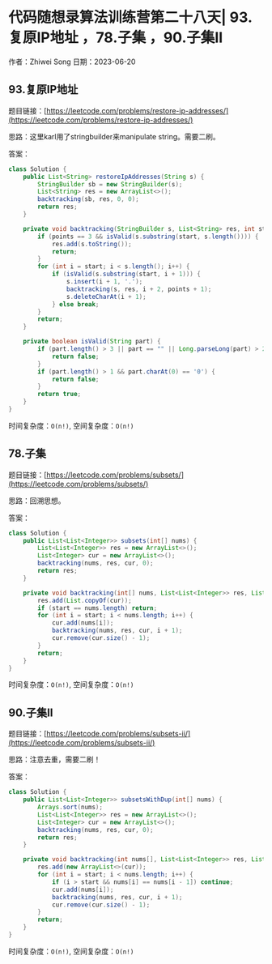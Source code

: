 # 代码随想录算法训练营第二十八天| 93.复原IP地址 ，78.子集 ，90.子集II
作者：Zhiwei Song 
日期：2023-06-20

## 93.复原IP地址
题目链接：[https://leetcode.com/problems/restore-ip-addresses/](https://leetcode.com/problems/restore-ip-addresses/)

思路：这里karl用了stringbuilder来manipulate string。需要二刷。

答案：

```java
class Solution {
    public List<String> restoreIpAddresses(String s) {
        StringBuilder sb = new StringBuilder(s);
        List<String> res = new ArrayList<>();
        backtracking(sb, res, 0, 0);
        return res;
    }

    private void backtracking(StringBuilder s, List<String> res, int start, int points) {
        if (points == 3 && isValid(s.substring(start, s.length()))) {
            res.add(s.toString());
            return;
        }
        for (int i = start; i < s.length(); i++) {
            if (isValid(s.substring(start, i + 1))) {
                s.insert(i + 1, '.');
                backtracking(s, res, i + 2, points + 1);
                s.deleteCharAt(i + 1);
            } else break;
        }
        return;
    }

    private boolean isValid(String part) {
        if (part.length() > 3 || part == "" || Long.parseLong(part) > 255) {
            return false;
        }
        if (part.length() > 1 && part.charAt(0) == '0') {
            return false;
        }
        return true;
    }
}
```

时间复杂度：``O(n!)``, 空间复杂度：``O(n!)``

## 78.子集
题目链接：[https://leetcode.com/problems/subsets/](https://leetcode.com/problems/subsets/)

思路：回溯思想。

答案：

```java
class Solution {
    public List<List<Integer>> subsets(int[] nums) {
        List<List<Integer>> res = new ArrayList<>();
        List<Integer> cur = new ArrayList<>();
        backtracking(nums, res, cur, 0);
        return res;
    }

    private void backtracking(int[] nums, List<List<Integer>> res, List<Integer> cur, int start) {
        res.add(List.copyOf(cur));
        if (start == nums.length) return;
        for (int i = start; i < nums.length; i++) {
            cur.add(nums[i]);
            backtracking(nums, res, cur, i + 1);
            cur.remove(cur.size() - 1);
        }
        return;
    }
}
```

时间复杂度：``O(n!)``, 空间复杂度：``O(n!)``

## 90.子集II
题目链接：[https://leetcode.com/problems/subsets-ii/](https://leetcode.com/problems/subsets-ii/)

思路：注意去重，需要二刷！

答案：

```java
class Solution {
    public List<List<Integer>> subsetsWithDup(int[] nums) {
        Arrays.sort(nums);
        List<List<Integer>> res = new ArrayList<>();
        List<Integer> cur = new ArrayList<>();
        backtracking(nums, res, cur, 0);
        return res;
    }

    private void backtracking(int nums[], List<List<Integer>> res, List<Integer> cur, int start) {
        res.add(new ArrayList<>(cur));
        for (int i = start; i < nums.length; i++) {
            if (i > start && nums[i] == nums[i - 1]) continue;
            cur.add(nums[i]);
            backtracking(nums, res, cur, i + 1);
            cur.remove(cur.size() - 1);
        }
        return;
    }
}
```

时间复杂度：``O(n!)``, 空间复杂度：``O(n!)``

